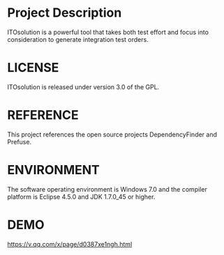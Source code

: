 Project Description
================================================================================
ITOsolution is a powerful tool that takes both test effort and focus into consideration to generate integration test orders.

LICENSE
================================================================================
ITOsolution is released under version 3.0 of the GPL.

REFERENCE
================================================================================
This project references the open source projects DependencyFinder and Prefuse.

ENVIRONMENT
================================================================================
The software operating environment is Windows 7.0 and the compiler platform is Eclipse 4.5.0 and JDK 1.7.0_45 or higher.

DEMO
================================================================================
https://v.qq.com/x/page/d0387xe1ngh.html
